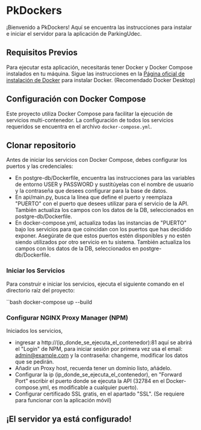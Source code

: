 # PkDockers

¡Bienvenido a PkDockers! Aquí se encuentra las instrucciones para instalar e iniciar el servidor para la aplicación de ParkingUdec.

## Requisitos Previos

Para ejecutar esta aplicación, necesitarás tener Docker y Docker Compose instalados en tu máquina. Sigue las instrucciones en la [Página oficial de instalación de Docker](https://docs.docker.com/get-docker/) para instalar Docker. (Recomendado Docker Desktop)

## Configuración con Docker Compose

Este proyecto utiliza Docker Compose para facilitar la ejecución de servicios multi-contenedor. La configuración de todos los servicios requeridos se encuentra en el archivo `docker-compose.yml`.

## Clonar repositorio

Antes de iniciar los servicios con Docker Compose, debes configurar los puertos y las credenciales:

- En postgre-db/Dockerfile, encuentra las instrucciones para las variables de entorno USER y PASSWORD y sustitúyelas con el nombre de usuario y la contraseña que desees configurar para la base de datos.
- En api/main.py, busca la línea que define el puerto y reemplaza "PUERTO" con el puerto que desees utilizar para el servicio de la API. También actualiza los campos con los datos de la DB, seleccionados en postgre-db/Dockerfile.
- En docker-compose.yml, actualiza todas las instancias de "PUERTO" bajo los servicios para que coincidan con los puertos que has decidido exponer. Asegúrate de que estos puertos estén disponibles y no estén siendo utilizados por otro servicio en tu sistema. También actualiza los campos con los datos de la DB, seleccionados en postgre-db/Dockerfile.
  
### Iniciar los Servicios

Para construir e iniciar los servicios, ejecuta el siguiente comando en el directorio raíz del proyecto:

  ``bash
  docker-compose up --build

### Configurar NGINX Proxy Manager (NPM)

Iniciados los servicios, 
- ingresar a http://(ip_donde_se_ejecuta_el_contenedor):81 aquí se abrirá el "Login" de NPM, para iniciar sesión por primera vez usa el email: admin@example.com y la contraseña: changeme, modificar los datos que se pedirán.
- Añadir un Proxy host, recuerda tener un dominio listo, añádelo.
- Configurar la ip (ip_donde_se_ejecuta_el_contenedor), en "Forward Port" escribir el puerto donde se ejecuta la API (32784 en el Docker-compose.yml, es modificable a cualquier puerto).
- Configurar certificado SSL gratis, en el apartado "SSL". (Se requiere para funcionar con la aplicación móvil)

## ¡El servidor ya está configurado!
